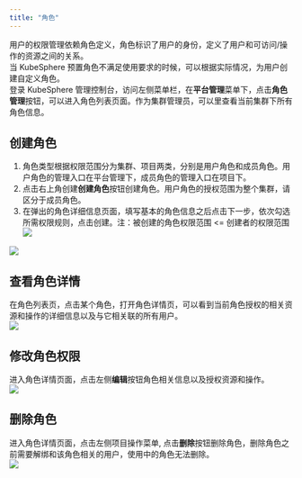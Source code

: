 ```yaml
---
title: "角色"
---
```



用户的权限管理依赖角色定义，角色标识了用户的身份，定义了用户和可访问/操作的资源之间的关系。  
当 KubeSphere 预置角色不满足使用要求的时候，可以根据实际情况，为用户创建自定义角色。    
登录 KubeSphere 管理控制台，访问左侧菜单栏，在**平台管理**菜单下，点击**角色管理**按钮，可以进入角色列表页面。作为集群管理员，可以里查看当前集群下所有角色信息。  

## 创建角色  
1. 角色类型根据权限范围分为集群、项目两类，分别是用户角色和成员角色。用户角色的管理入口在平台管理下，成员角色的管理入口在项目下。
2. 点击右上角创建**创建角色**按钮创建角色。用户角色的授权范围为整个集群，请区分于成员角色。   
2. 在弹出的角色详细信息页面，填写基本的角色信息之后点击下一步，依次勾选所需权限规则，点击创建。注：被创建的角色权限范围 <= 创建者的权限范围
![](/role_create01.png)  

![](/role_create02.png)  

## 查看角色详情  
在角色列表页，点击某个角色，打开角色详情页，可以看到当前角色授权的相关资源和操作的详细信息以及与它相关联的所有用户。  
![](/role_detail.png)  

## 修改角色权限  
进入角色详情页面，点击左侧**编辑**按钮角色相关信息以及授权资源和操作。   
![](/role_edit.png)  

## 删除角色  
进入角色详情页面，点击左侧项目操作菜单, 点击**删除**按钮删除角色，删除角色之前需要解绑和该角色相关的用户，使用中的角色无法删除。    
![](/role_delete.png)  
